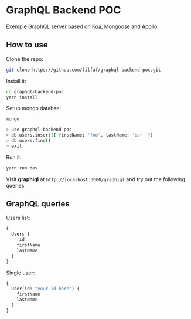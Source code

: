 # GraphQL Backend POC

Exemple GraphQL server based on [Koa](https://github.com/koajs/koa), [Mongoose](https://github.com/Automattic/mongoose) and [Apollo](https://github.com/apollographql/apollo).

## How to use

Clone the repo:

```bash
git clone https://github.com/lilfaf/graphql-backend-poc.git
```

Install it:

```bash
cd graphql-backend-poc
yarn install
```

Setup mongo databse:

```bash
mongo

> use graphql-backend-poc
> db.users.insert({ firstName: 'foo', lastName: 'bar' })
> db.users.find()
> exit
```

Run it:

```bash
yarn run dev
```

Visit **graphiql** at `http://localhost:3000/graphiql` and try out the following queries

## GraphQL queries

Users list:

```graphql
{
  Users {
    _id
    firstName
    lastName
  }
}
```

Single user:

```graphql
{
  User(id: "your-id-here") {
    firstName
    lastName
  }
}
```
